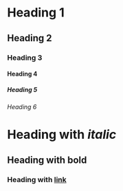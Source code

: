 # Heading 1
## Heading 2
### Heading 3
#### Heading 4
##### Heading 5
###### Heading 6

# Heading with *italic*
## Heading with **bold**
### Heading with [link](https://example.com) 